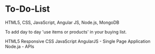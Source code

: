 # To-Do-List
HTML5, CSS, JavaScript, Angular JS, Node.js, MongoDB

To add day to day 'use items or products' in your buying list.

HTML5 
Responsive CSS
JavaScript
AngularJS - Single Page Application
Node.ja - APIs
